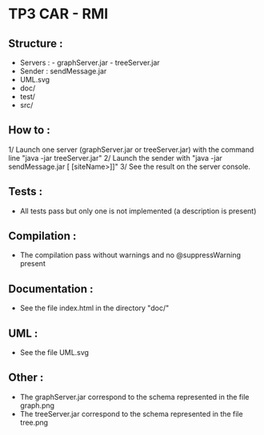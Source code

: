 # TP3 CAR - RMI

## Structure :
 - Servers :  - graphServer.jar
              - treeServer.jar
 - Sender : sendMessage.jar
 - UML.svg
 - doc/
 - test/
 - src/

## How to :
 1/ Launch one server (graphServer.jar or treeServer.jar) with the command line "java -jar treeServer.jar"
 2/ Launch the sender with "java -jar sendMessage.jar [<message> [siteName>]]"
 3/ See the result on the server console.

## Tests :
 - All tests pass but only one is not implemented (a description is present)

## Compilation :
 - The compilation pass without warnings and no @suppressWarning present

## Documentation :
 - See the file index.html in the directory "doc/"

## UML :
 - See the file UML.svg

## Other :
 - The graphServer.jar correspond to the schema represented in the file graph.png
 - The treeServer.jar correspond to the schema represented in the file tree.png